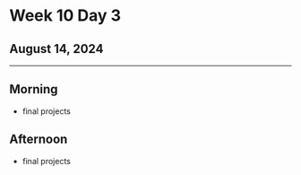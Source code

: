 # Week 10 Day 3
## August 14, 2024

---

## Morning

- final projects

## Afternoon

- final projects
